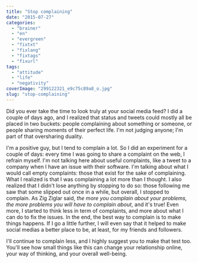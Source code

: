 ```yaml
---
title: "Stop complaining"
date: "2015-07-27"
categories: 
  - "brainer"
  - "en"
  - "evergreen"
  - "fixtxt"
  - "fixlang"
  - "fixtags"
  - "fixurl"
tags: 
  - "attitude"
  - "life"
  - "negativity"
coverImage: "299122321_e9c75c89a8_o.jpg"
slug: "stop-complaining"
---
```


Did you ever take the time to look truly at your social media feed? I did a couple of days ago, and I realized that status and tweets could mostly all be placed in two buckets: people complaining about something or someone, or people sharing moments of their perfect life. I'm not judging anyone; I'm part of that oversharing duality.

I'm a positive guy, but I tend to complain a lot. So I did an experiment for a couple of days: every time I was going to share a complaint on the web, I refrain myself. I'm not talking here about useful complaints, like a tweet to a company when I have an issue with their software. I'm talking about what I would call empty complaints: those that exist for the sake of complaining. What I realized is that I was complaining a lot more than I thought. I also realized that I didn't lose anything by stopping to do so: those following me saw that some slipped out once in a while, but overall, I stopped to complain. As Zig Ziglar said, _the more you complain about your problems, the more problems you will have to complain about_, and it's true! Even more, I started to think less in term of complaints, and more about what I can do to fix the issues. In the end, the best way to complain is to make things happens. If I go a little further, I will even say that it helped to make social medias a better place to be, at least, for my friends and followers.

I'll continue to complain less, and I highly suggest you to make that test too. You'll see how small things like this can change your relationship online, your way of thinking, and your overall well-being.
